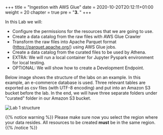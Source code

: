 +++
title = "Ingestion with AWS Glue"
date = 2020-10-20T20:12:11+01:00
weight = 20
chapter = true
pre = "<b>3. </b>"
+++

In this Lab we will:
- Configure the permissions for the resources that we are going to use.
- Create a data catalog from the raw files with AWS Glue Crawler
- Transform the raw files into Apache Parquet format (https://parquet.apache.org/) using AWS Glue jobs.
- Create a data catalog from the curated files to be used by Athena.
- EXTRA: We will run a local container for Jupyter Pyspark environment for local testing.
- OPTIONAL: We will show how to create a Development Endpoint.

Below image shows the structure of the labs on an example. In this example, an e-commerce database is used. Three relevant tables are exported as csv files (with UTF-8 encoding) and put into an Amazon S3 bucket before the lab. In the end, we will have three separate folders under "curated" folder in our Amazon S3 bucket.

![Lab 1 structure](/glue_images/ingestion/lab1-structure.png)

{{% notice warning %}}
Please make sure now you select the region where your data resides. All resources to be created **must** be in the same region.
{{% /notice %}}